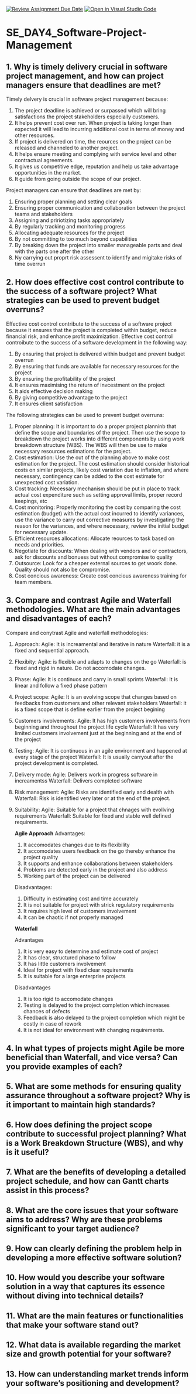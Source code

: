 [![Review Assignment Due Date](https://classroom.github.com/assets/deadline-readme-button-22041afd0340ce965d47ae6ef1cefeee28c7c493a6346c4f15d667ab976d596c.svg)](https://classroom.github.com/a/9pw6JKcu)
[![Open in Visual Studio Code](https://classroom.github.com/assets/open-in-vscode-2e0aaae1b6195c2367325f4f02e2d04e9abb55f0b24a779b69b11b9e10269abc.svg)](https://classroom.github.com/online_ide?assignment_repo_id=18593890&assignment_repo_type=AssignmentRepo)
# SE_DAY4_Software-Project-Management
## 1. Why is timely delivery crucial in software project management, and how can project managers ensure that deadlines are met?
Timely delvery is crucial in software project management because:
1. The project deadline is achieved or surpassed which will bring satisfactions the project stakeholders especially customers.
2. It helps prevent cost over run. When project is taking longer than expected it will lead to incurring additional cost in terms of money and other resources.
3. If project is delivered on time, the reources on the project can be released and channeled to another project.
4. It helps ensure meeting and complying with service level and other contractual agreements.
5. It gives us competitive edge, reputation and help us take advantage opportunities in the market.
6. It guide from going outside the scope of our project.

Project managers can ensure that deadlines are met by:
1. Ensuring proper planning and setting clear goals
2. Ensuring proper communication and collaboration between the project teams and stakeholders
3. Assigning and pririotizing tasks appropriately
4. By regularly tracking and monitoring progress
5. Allocating adequate resources for the project
6. By not committing to too much beyond capabilities
7. By breaking down the project into smaller manageable parts and deal with the parts one after the other
8. Ny carrying out proprt risk assessent to identify and migitake risks of time overrun
   
## 2. How does effective cost control contribute to the success of a software project? What strategies can be used to prevent budget overruns?
Effective cost control contribute to the success of a software project because it ensures that the project is completed within budget, reduce financial risk, and enhance profit maximization. Effective cost control controibute to the success of a software development in the following way:
1. By ensuring that project is delivered within budget and prevent budget overrun
2. By ensuring that funds are available for necessary resources for the project
3. By ensuring the profitability of the project
4. It ensures maximising the return of invcestment on the project
5. It aids effective decision making
6. By giving competitive advantage to the project
7. It ensures client satisfaction

The following strategies can be used to prevent budget overruns:
1. Proper planning: It is important to do a proper project planninb that define the scope and boundaries of the project. Then use the scope to breakdown the project works into different components by using work breakdown structure (WBS). The WBS will then be use to make necessary resources estimations for the project.
2. Cost estimation: Use the out of the planning above to make cost estimation for the project. The cost estimation should consider historical costs on similar projects, likely cost variation due to inflation, and where necessary, contingency can be added to the cost estimate for unexpected cost variation.
3. Cost tracking: Necessary mechanism should be put in place to track actual cost expenditure such as setting approval limits, proper record keepings, etc
4. Cost monitoring: Properly monitoring the cost by comparing the cost estimation (budget) with the actual cost incurred to identify variances, use the variance to carry out corrective measures by investigating the reason for the variances, and where necessary, review the initial budget for necessary update.
5. Efficient resources allocations: Allocate reources to task based on needs and priorities.
6. Negotiate for discounts: When dealing with vendors and or contractors, ask for discounts and bonuess but without compromise to quality
7. Outsource: Look for a cheaper external sources to get woork done. Quality should not also be compromise.
8. Cost concious awareness: Create cost concious awareness training for team members.

## 3. Compare and contrast Agile and Waterfall methodologies. What are the main advantages and disadvantages of each?

Compare and conytrast Agile and waterfall methodologies:
1. Approach:
   Agile: It is increamental and iterative in nature
   Waterfall: it is a fixed and sequential approach.
2. Flexibity:
   Agile: is flexible and adapts to changes on the go
   Waterfall: is fixed and rigid in nature. Do not accomodate changes.
3. Phase:
   Agile: It is continuos and carry in small sprints
   Waterfall: It is linear and follow a fixed phase pattern
4. Project scope:
   Agile: It is an evolving scope that changes based on feedbacks from customers and other relevant stakeholders
   Waterfall: it is a fixed scope that is define earlier from the project begining
5. Customers involvements:
   Agile: It has high customers involvements from beginning and throughout the project life cycle
   Waterfall: It has very limited customers involvement just at the beginning and at the end of the project
6. Testing:
   Agile: It is continuous in an agile environment and happened at every stage of the project
   Waterfall: It is usually carryout after the project development is completed.
7. Delivery mode:
   Agile: Delivers work in progress software in increamentss
   Waterfall: Delivers completed software
8. Risk management:
   Agile: Risks are identified early and dealth with
   Waterfall: Risk is identified very later or at the end of the project.
9. Suitability:
    Agile: Suitable for a project that chnages with evollving requirements
   Waterfall: Suitable for fixed and stable well defined requirements.

   **Agile Approach**
   Advantages:
   1. It accomodates changes due to its flexibility
   2. It accomodates users feedback on the go thereby enhance the project quality
   3. It supports and enhance collaborations between stakeholders
   4. Problems are detected early in the project and also address
   5. Working part of the project can be delivered
  
   Disadvantages:
   1. Difficulty in estimating cost and time accurately
   2. It is not suitable for project with strick regulatory requirements
   3. It requires high level of customers involvement
   4. It can be chaotic if not properly managed
  
   **Waterfall**

   Advantages
   1. It is very easy to determine and estimate cost of project
   2. It has clear, structured phase to follow
   3. It has little customers involvement
   4. Ideal for project with fixed clear requirements
   5. It is suitable for a large enterprise projects

   Disadvantages
   1. It is too rigid to accomodate changes
   2. Testing is delayed to the project completion which increases chances of defects
   3. Feedback is also delayed to the project completion which might be costly in case of rework
   4. It is not ideal for environment with changing requirements.
      
## 4. In what types of projects might Agile be more beneficial than Waterfall, and vice versa? Can you provide examples of each?
## 5. What are some methods for ensuring quality assurance throughout a software project? Why is it important to maintain high standards?
## 6. How does defining the project scope contribute to successful project planning? What is a Work Breakdown Structure (WBS), and why is it useful?
## 7. What are the benefits of developing a detailed project schedule, and how can Gantt charts assist in this process?
## 8. What are the core issues that your software aims to address? Why are these problems significant to your target audience?
## 9. How can clearly defining the problem help in developing a more effective software solution?
## 10. How would you describe your software solution in a way that captures its essence without diving into technical details?
## 11. What are the main features or functionalities that make your software stand out?
## 12. What data is available regarding the market size and growth potential for your software?
## 13. How can understanding market trends inform your software’s positioning and development?

